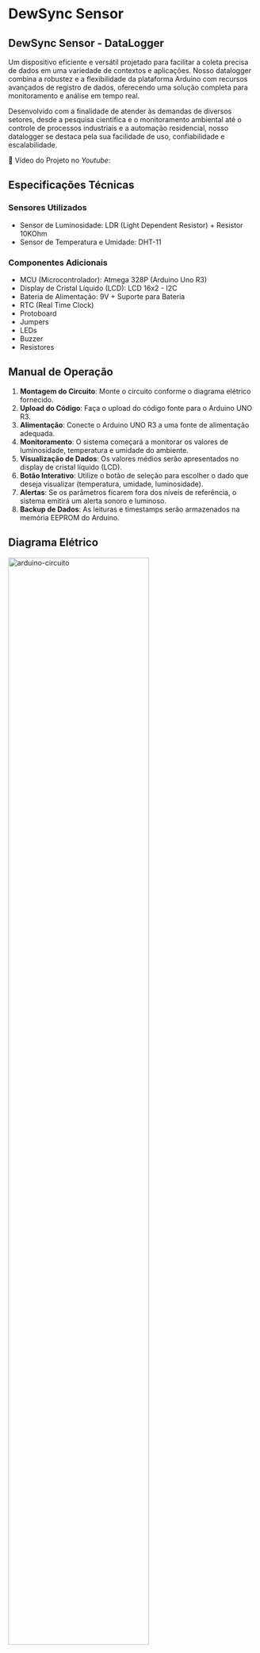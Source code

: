 # DewSync Sensor

## **DewSync Sensor - DataLogger**

Um dispositivo eficiente e versátil projetado para facilitar a coleta precisa de dados em uma variedade de contextos e aplicações. Nosso datalogger combina a robustez e a flexibilidade da plataforma Arduino com recursos avançados de registro de dados, oferecendo uma solução completa para monitoramento e análise em tempo real.

Desenvolvido com a finalidade de atender às demandas de diversos setores, desde a pesquisa científica e o monitoramento ambiental até o controle de processos industriais e a automação residencial, nosso datalogger se destaca pela sua facilidade de uso, confiabilidade e escalabilidade.

🎥 Vídeo do Projeto no _Youtube_: 

## Especificações Técnicas

### Sensores Utilizados

- Sensor de Luminosidade: LDR (Light Dependent Resistor) + Resistor 10KOhm
- Sensor de Temperatura e Umidade: DHT-11

### Componentes Adicionais

- MCU (Microcontrolador): Atmega 328P (Arduino Uno R3)
- Display de Cristal Líquido (LCD): LCD 16x2 - I2C
- Bateria de Alimentação: 9V + Suporte para Bateria
- RTC (Real Time Clock)
- Protoboard
- Jumpers
- LEDs
- Buzzer
- Resistores


## Manual de Operação

1. **Montagem do Circuito**: Monte o circuito conforme o diagrama elétrico fornecido.
2. **Upload do Código**: Faça o upload do código fonte para o Arduino UNO R3.
3. **Alimentação**: Conecte o Arduino UNO R3 a uma fonte de alimentação adequada.
4. **Monitoramento**: O sistema começará a monitorar os valores de luminosidade, temperatura e umidade do ambiente.
5. **Visualização de Dados**: Os valores médios serão apresentados no display de cristal líquido (LCD).
6. **Botão Interativo**: Utilize o botão de seleção para escolher o dado que deseja visualizar (temperatura, umidade, luminosidade).
7. **Alertas**: Se os parâmetros ficarem fora dos níveis de referência, o sistema emitirá um alerta sonoro e luminoso.
8. **Backup de Dados**: As leituras e timestamps serão armazenados na memória EEPROM do Arduino.

## **Diagrama Elétrico**

<img src="https://github.com/ConfuseKarma/DataLogger/assets/145780136/3f22056d-c2c8-41d3-9c4f-ab6cc2ee0b94" alt="arduino-circuito" width="75%">

https://wokwi.com/projects/392907885243715585


## Código Fonte

O código fonte está disponível no repositório público do GitHub neste [link](https://github.com/ConfuseKarma/DataLogger/blob/main/codigo-fonte.md). Certifique-se de ler e compreender os comentários no código para uma melhor compreensão do funcionamento.


## Lógica do Código Fonte

### Inclusão de Bibliotecas e Definição de Constantes e Variáveis Globais:

O código começa incluindo diversas bibliotecas necessárias para o funcionamento do programa, como **Wire** (para comunicação I2C), **LiquidCrystal_I2C** (para controle de um display LCD), **RTClib** (para manipulação do RTC), **DHT** (para o sensor de temperatura e umidade) e **EEPROM** (para acessar a memória EEPROM do Arduino). Essas bibliotecas fornecem funções e métodos que facilitam o acesso e o controle dos dispositivos e sensores conectados ao Arduino.

Em seguida, são definidas constantes e variáveis globais que serão utilizadas ao longo do programa:

**Seção Geral:**
- **'unsigned long intervalLeituras', 'ultimoMillisModoAtual' e 'ultimoMillisBotao':** Essas variáveis são utilizadas para armazenar o tempo em milissegundos da última execução de diferentes tarefas relacionadas às leituras dos sensores, atualização do modo de operação e detecção do botão.
- **'const long ultimoMillisLeituras', 'intervalModo' e 'intervalBotao':** Essas constantes definem os intervalos de tempo em milissegundos para realizar as diferentes tarefas no programa. Por exemplo, intervalLeituras define o intervalo de tempo para as leituras dos sensores.
- **'int modoIDGlobal':** Esta variável inteira mantém o modo atual de operação do sistema. Ela é incrementada conforme o botão é pressionado e utilizada para determinar qual modo de operação está ativo.
- **'const int botaoPin':** Define o pino digital utilizado para a detecção do botão. Neste caso, o botão está conectado ao pino digital 2 do Arduino.
- **'int ultimoEstadoBotao':** Armazena o estado anterior do botão para comparar com o estado atual e determinar se o botão foi pressionado.
- **'struct Anomalia { ... };':** É uma estrutura de dados (struct) utilizada para armazenar informações sobre anomalias detectadas de data, temperatura, umidade e luminosidade no momento da ocorrência.‎‎‎‎‎‎‎‎

**Seção DHT:**
- **'#define DHTPIN' e 'DHTTYPE':** Essas macros são utilizadas para definir o pino ao qual o sensor DHT está conectado (DHTPIN) e o tipo de sensor DHT (DHTTYPE). No caso, o sensor está conectado ao pino analógico A1 e é do tipo DHT22. A escolha entre DHT11 e DHT22 pode ser alternada através das definições.
- **'DHT dht(DHTPIN, DHTTYPE)':** Aqui, é criado um objeto da classe DHT utilizando as informações definidas anteriormente. Esse objeto será usado para interagir com o sensor DHT e realizar as leituras de temperatura e umidade.

**Constantes e Variáveis para Armazenamento de Valores dos Sensores:**
- **'#define NUM_VALORES':** Define o número de valores a serem considerados para cálculos de médias.
- **'int valoresTemperatura[]', 'valoresUmidade[]', 'valoresLuminosidade[]':** São arrays utilizados para armazenar os últimos valores lidos dos sensores de temperatura, umidade e luminosidade, respectivamente.
- **'int pesos[]':** Define os pesos a serem utilizados no cálculo da média ponderada dos valores lidos. Neste caso, são pesos decrescentes que favorecem os valores mais recentes.

**Seção Modo Pânico:**
- **'int redLedPin' e 'buzzerPin':** Definem os pinos aos quais o LED vermelho e o buzzer estão conectados, respectivamente.
- **'float sinVal' e 'int toneVal':** Variáveis utilizadas para controle da sirene, emitindo um som de acordo com os valores definidos.

**Seção LCD:**
- **'LiquidCrystal_I2C lcd(0x27, 16, 2)':** Aqui é criado um objeto da classe LiquidCrystal_I2C para controlar um display LCD de 16 colunas por 2 linhas, com endereço I2C 0x27. Esse objeto será usado para exibir informações no display LCD.

**Seção Intro/LOGO:**
- São definidos arrays de bytes (**'name0x13'**, **'name0x14'**, **'name0x15'**, **'name1x13'**, **'name1x14'**, **'name1x15'**) que representam caracteres personalizados a serem exibidos no display LCD. Esses caracteres são utilizados para formar um logo ou uma introdução visual no display.

**Seção LDR:**
- **'ValorLDR:'** Variável utilizada para armazenar a leitura do sensor LDR, que mede a luminosidade.
- **'IntensidadeLuz:'** Variável que armazena a intensidade de luz transformada em uma escala de 0 a 100 para exibição no display LCD.
- **'pinoLDR:'** Define o pino analógico ao qual o sensor LDR está conectado para realizar a leitura da luminosidade.

**Seção do RTC:**
- **'RTC_DS3231 rtc':** Cria um objeto do tipo RTC_DS3231 para interagir com o módulo RTC DS3231. Esse objeto permite obter a data e hora atuais do relógio em tempo real.

**Declaração dos Dias da Semana:**
- **'char daysOfTheWeek[]':** Array de strings utilizado para armazenar os nomes dos dias da semana. Essa informação pode ser útil para exibir a data no formato completo com o dia da semana.

### Setup():

**1. Inicialização de Pinos:**
 - **'pinMode(botaoPin, INPUT_PULLUP)':** Define o pino do botão como entrada com resistor pull-up interno ativado. Isso significa que o botão é conectado entre o pino **'botaoPin'** e o GND, e o resistor pull-up interno ajuda a garantir um estado lógico alto quando o botão não está pressionado.

**2. Configuração do Sensor LDR:**
- **'Serial.begin(9600)':** Inicializa a comunicação serial a uma taxa de transmissão de 9600 bps, permitindo a comunicação com o monitor serial para depuração e exibição de informações.
- **'dht.begin()':** Inicializa o sensor DHT para leitura de temperatura e umidade.

**3. Inicialização do RTC DS3231:**
- **'rtc.begin()':** Inicializa o RTC DS3231. Se não for possível inicializar o RTC, uma mensagem será exibida no monitor serial informando que o DS3231 não foi encontrado.
- **'if (rtc.lostPower()) { ... }':** Verifica se o RTC foi ligado pela primeira vez, se ficou sem energia ou se a bateria foi esgotada. Se sim, uma mensagem é exibida no monitor serial informando que o DS3231 está OK e, opcionalmente, a data e hora são ajustadas para a data e hora em que o código foi compilado **('__DATE__ e __TIME__')**, ou outra data e hora especificada.

**4. Configuração do Pino do LDR:**
- **'pinMode(pinoLDR, INPUT)':** Define o pino ao qual o sensor LDR está conectado como entrada, para realizar a leitura do sensor LDR posteriormente.

**5. Configuração dos Pinos do LED e Buzzer:**
- **'pinMode(redLedPin, OUTPUT)':** Define o pino ao qual o LED vermelho está conectado como saída, para controlar o estado do LED (ligado/desligado).
- **'pinMode(buzzerPin, OUTPUT)':** Define o pino ao qual o buzzer está conectado como saída, para controlar o som emitido pelo buzzer.

**6. Inicialização do LCD:**
- **'lcd.init()':** Inicializa o display LCD com os parâmetros especificados (endereço I2C, número de colunas e linhas).
- **'lcd.backlight()':** Ativa a luz de fundo do LCD.

**7. Apresentação no LCD:**
- São exibidos o nome "DewSync" e o slogan "it just works" no LCD, seguidos de uma animação do logo em formato floco de neve.

### Loop():

**1. Leitura do Estado do Botão:**
- **'int estadoBotao = digitalRead(botaoPin)':** Lê o estado atual do botão conectado ao pino botaoPin.
- **'unsigned long currentMillis = millis()':** Obtém o tempo atual em milissegundos desde o início do programa.

**2. Verificação de Pressionamento do Botão:**
- **'if (estadoBotao == LOW && ultimoEstadoBotao == HIGH) { ... }':** Verifica se o botão foi pressionado, comparando seu estado atual com o estado anterior. Isso evita múltiplas detecções de um único pressionamento.
- **'if(currentMillis - ultimoMillisBotao >= intervalBotao) { ... }':** Verifica se passou o tempo mínimo (intervalBotao) desde o último pressionamento do botão.

**3. Alteração de Modo:**
- **'ultimoMillisBotao = currentMillis':** Atualiza o tempo da última execução da verificação do botão.
- **'modoIDGlobal++'**: Incrementa o modo de operação global.
- **'if (modoIDGlobal > 3) { modoIDGlobal = 0; }'**: Se o modo atual ultrapassar o último modo, volta ao primeiro modo.

**4. Exibição do Modo Atual no Monitor Serial:**
- **'Serial.print("Modo atual: ")':** Exibe uma mensagem indicando que está mostrando o modo atual no monitor serial.
- **'Serial.println(modoIDGlobal)':** Imprime o valor do modo atual no monitor serial.

**5. Chamada de Funções de Acordo com o Modo Atual:**
- **'if (currentMillis - ultimoMillisModoAtual >= intervalModo) { ... }'**: Verifica se passou o tempo mínimo (intervalModo) desde a última execução da verificação do modo atual.
- **'ultimoMillisModoAtual = currentMillis':** Atualiza o tempo da última execução da verificação do modo atual.
- Dentro deste bloco, são chamadas as funções correspondentes a cada modo de operação (**'FuncionamentoRTC()'**, **'FuncionamentoLDR()**, **'FuncionamentoDHT()'**, **'ExibeEEPROM())'**, de acordo com o valor de **'modoIDGlobal'**.

**6. Realização de Leituras:**
- **'if (currentMillis - ultimoMillisLeituras >= intervalLeituras) { ... }':** Verifica se passou o tempo mínimo (**'intervalLeituras'**) desde a última leitura dos sensores.
- **'ultimoMillisLeituras = currentMillis'**: Atualiza o tempo da última execução da leitura dos sensores.
- Dentro deste bloco, é chamada a função **'Leituras()'** para realizar as leituras dos sensores, calcular médias ponderadas e verificar anomalias.

**7. Atualização do Estado do Botão:**
- **'ultimoEstadoBotao = estadoBotao:'** Atualiza o estado anterior do botão para a próxima iteração.

### Funcionalidades Específicas:

**'FuncionamentoLDR()':**
- Realiza a leitura do sensor LDR (**'ValorLDR = analogRead(pinoLDR)'**).
- Converte o valor lido em uma escala de 0 a 100 (**'IntensidadeLuz = map(ValorLDR, 0, 1023, 1, 100)'**).
- Exibe a intensidade de luz no LCD.

**'FuncionamentoDHT()':**
- Realiza a leitura do sensor DHT para temperatura (**'float temperatura = dht.readTemperature()'**) e umidade (**'float umidade = dht.readHumidity()'**).
- Exibe a temperatura e umidade lidas no LCD.

**'FuncionamentoRTC()':**
- Obtém a data e hora do RTC DS3231 (**'DateTime now = rtc.now()'**).
- Exibe a data, dia da semana, hora, minutos e segundos no LCD.

**'Leituras()':**
- Realiza as leituras dos sensores (DHT e LDR) e do RTC DS3231.
- Calcula médias ponderadas das leituras de temperatura, umidade e luminosidade. Utiliza um método de média móvel ponderada, armazenando os últimos valores em arrays e aplicando pesos decrescentes.
- Verifica se há anomalias nos valores lidos (temperatura acima de 25°C, umidade acima de 50% ou luminosidade abaixo de 25).
- Se houver anomalia, registra a ocorrência na EEPROM e ativa o modo de pânico.

**'ModoPanico()':**
- Acende o LED vermelho (**'digitalWrite(redLedPin, HIGH)'**).
- Chama a função **'Sirene()'** para ativar o som de alerta.

**'Sirene()':**
Toca um som de alerta no buzzer (**'tone(5,1000); delay(300); noTone(buzzerPin);'**).

**'salvarAnomaliaNaEEPROM()':**
- Cria uma estrutura **'Anomalia'** com informações de data, temperatura, umidade e luminosidade.
- Escreve essas informações na EEPROM a partir do endereço especificado (**'EEPROM.put(endereco, dados)'**).

**'escreverEEPROM()':**
- Escreve na EEPROM os dados de uma anomalia (**'EEPROM.put(endereco, dados)'**).

**'lerEEPROM()':**
- Lê os dados de uma anomalia da EEPROM (**'EEPROM.get(endereco, dados)'**).
- Retorna os dados lidos.

**'ExibeEEPROM()':**
- Lê os dados de uma anomalia da EEPROM.
- Exibe as informações da anomalia (temperatura, umidade e luminosidade) no LCD.

**'retornarDataHora()':**
- Recebe um objeto DateTime como parâmetro (geralmente a data e hora atual do RTC).
- Formata a data e hora em uma string no formato "YYYY-MM-DD HH:MM:SS" e a retorna.

